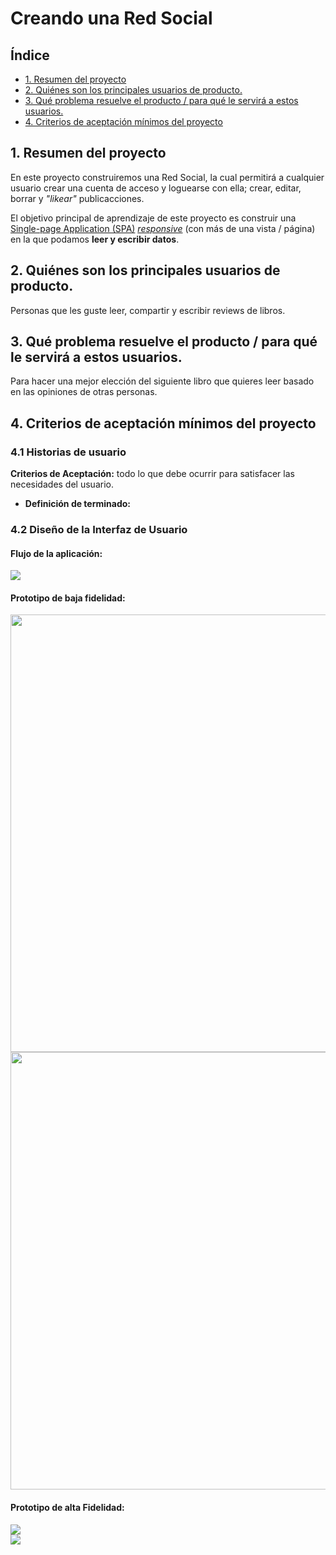 # Creando una Red Social

## Índice

* [1. Resumen del proyecto](#1-resumen-del-proyecto)
* [2. Quiénes son los principales usuarios de producto.](#2-Quiénes-son-los-principales-usuarios-de-producto)
* [3. Qué problema resuelve el producto / para qué le servirá a estos usuarios.](#3-Qué-problema-resuelve-el-producto-/-para-qué-le-servirá-a-estos-usuarios.)
* [4. Criterios de aceptación mínimos del proyecto](#5-criterios-de-aceptación-mínimos-del-proyecto)
## 1. Resumen del proyecto

En este proyecto construiremos una Red Social, la cual permitirá a cualquier usuario crear una cuenta de
acceso y loguearse con ella; crear, editar, borrar y _"likear"_ publicacciones.
 
El objetivo principal de aprendizaje de este proyecto es construir una
[Single-page Application (SPA)](https://es.wikipedia.org/wiki/Single-page_application)
[_responsive_](https://curriculum.laboratoria.la/es/topics/css/02-responsive) (con más de una vista / página)
en la que podamos **leer y escribir datos**.

## 2. Quiénes son los principales usuarios de producto.
  Personas que les guste leer, compartir y escribir reviews de libros.  
## 3. Qué problema resuelve el producto / para qué le servirá a estos usuarios.
  Para hacer una mejor elección del siguiente libro que quieres leer basado en las opiniones de otras personas. 
## 4. Criterios de aceptación mínimos del proyecto
### 4.1 Historias de usuario

 **Criterios de Aceptación:** todo lo que debe ocurrir para satisfacer las
  necesidades del usuario.

* **Definición de terminado:** 

### 4.2 Diseño de la Interfaz de Usuario 
#### Flujo de la aplicación:
<img  src= "src/img/diagramasegundaiteracion.png" ><br>
#### Prototipo de baja fidelidad:
<img  src= "src/img/prototype_1.jpeg" width= 700px height= 700px><br>
<img  src= "src/img/prototype_2.jpeg" width= 700px height= 700px><br>

#### Prototipo de alta Fidelidad:
<img  src= "src/img/prototypescreen1y2.png"><br>
<img  src= "src/img/prototypescreen2y3.png"><br>
